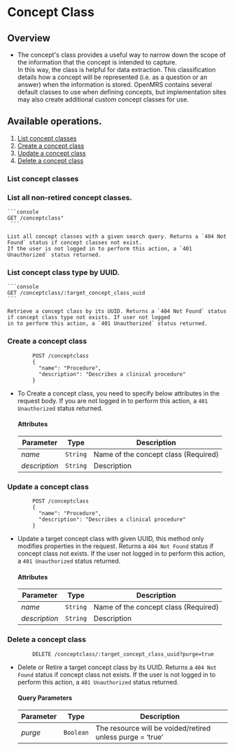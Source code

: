 # Concept Class

## Overview

* The concept's class provides a useful way to narrow down the scope of the information that the concept is intended to capture.  
In this way, the class is helpful for data extraction.  This classification details how a concept will be represented 
(i.e. as a question or an answer) when the information is stored.  OpenMRS contains several default classes to use when defining concepts, but implementation sites may also create additional custom concept classes for use. 

## Available operations. 

1. [List concept classes](#list-concept-classes)
2. [Create a concept class](#create-a-concept-class)
3. [Update a concept class](#update-a-concept-class)
4. [Delete a concept class](#delete-a-concept-class)


### List concept classes

### List all non-retired concept classes.

    ```console
    GET /conceptclass"
     ```

    List all concept classes with a given search query. Returns a `404 Not Found` status if concept classes not exist. 
    If the user is not logged in to perform this action, a `401 Unauthorized` status returned.


### List concept class type by UUID.

    ```console
    GET /conceptclass/:target_concept_class_uuid
    ```

    Retrieve a concept class by its UUID. Returns a `404 Not Found` status if concept class type not exists. If user not logged 
    in to perform this action, a `401 Unauthorized` status returned.

### Create a concept class

```console
        POST /conceptclass
        {
          "name": "Procedure",
          "description": "Describes a clinical procedure"
        }
```
* To Create a concept class, you need to specify below attributes in the request body. If you are not logged in to perform this action,
 a `401 Unauthorized` status returned.

    #### Attributes

    Parameter | Type | Description
    --- | --- | ---
    *name* | `String` | Name of the concept class (Required)
    *description* | `String` | Description

    
### Update a concept class

```console
        POST /conceptclass
        {
          "name": "Procedure",
          "description": "Describes a clinical procedure"
        }
```
*  Update a target concept class with given UUID, this method only modifies properties in the request. Returns a `404 Not Found` 
status if concept class not exists. If the user not logged in to perform this action, a `401 Unauthorized` status returned.

    #### Attributes

    Parameter | Type | Description
    --- | --- | ---
    *name* | `String` | Name of the concept class (Required)
    *description* | `String` | Description

    

### Delete a concept class

```console
        DELETE /conceptclass/:target_concept_class_uuid?purge=true
```

* Delete or Retire a target concept class by its UUID. Returns a `404 Not Found` status if concept class not exists. If the user is not logged in to perform this action, a `401 Unauthorized` status returned.

    #### Query Parameters

    Parameter | Type | Description
    --- | --- | ---
    *purge* | `Boolean` | The resource will be voided/retired unless purge = ‘true’

    